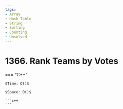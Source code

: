 ```yaml
---
tags:
- Array
- Hash Table
- String
- Sorting
- Counting
- Unsolved
---
```



# 1366. Rank Teams by Votes

=== "C++"

    $Time: O()$

    $Space: O()$

    ```c++
    ```